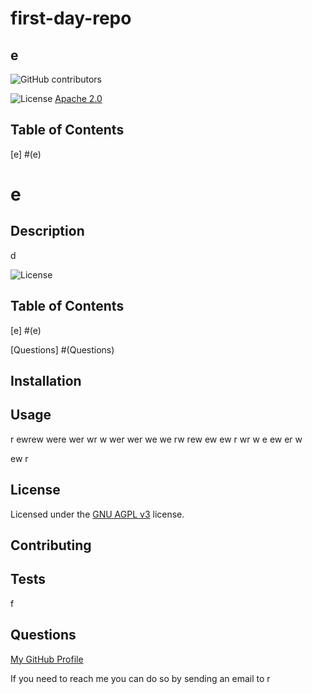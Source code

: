 # first-day-repo

## e
<img alt="GitHub contributors" src="https://img.shields.io/github/contributors/jackWarrick/Sport-Events-Lookup">

![License](https://img.shields.io/badge/License-Apache_2.0-blue.svg)  [Apache 2.0](https://opensource.org/licenses/Apache-2.0)

## Table of Contents
[e] #(e)
<a name="e"></a>
# e
    
  ## Description
  d
      
  ![License](https://img.shields.io/badge/License-AGPL_v3-blue.svg)
  ## Table of Contents
 [e] #(e)
<a name="e"></a>

  
  [Questions] #(Questions)
  <a name="Questions"></a>
  
  ## Installation
  
  
  ## Usage
  r
  ewrew
  were
  wer
  wr
  w
  wer
  wer
  we
  we
  rw
  rew
  ew
  ew
  r
  wr
  w
  e
  ew
  er
  w
  
  ew
  r
  
  ## License
  Licensed under the [GNU AGPL v3](https://www.gnu.org/licenses/agpl-3.0) license.
  
  ## Contributing
  
  
  ## Tests
  f
  
  ## Questions
  <a name="Questions"></a>
  [My GitHub Profile](https://github.com/t)
  
  If you need to reach me you can do so by sending an email to r
  
